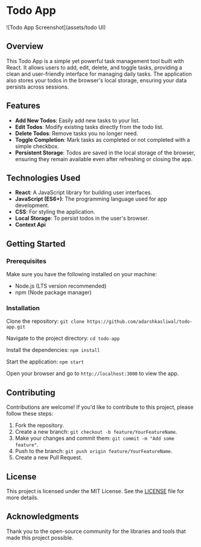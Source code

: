 # Todo App

![Todo App Screenshot](assets/todo UI) 

## Overview

This Todo App is a simple yet powerful task management tool built with React. It allows users to add, edit, delete, and toggle tasks, providing a clean and user-friendly interface for managing daily tasks. The application also stores your todos in the browser's local storage, ensuring your data persists across sessions.

## Features

- **Add New Todos**: Easily add new tasks to your list.
- **Edit Todos**: Modify existing tasks directly from the todo list.
- **Delete Todos**: Remove tasks you no longer need.
- **Toggle Completion**: Mark tasks as completed or not completed with a simple checkbox.
- **Persistent Storage**: Todos are saved in the local storage of the browser, ensuring they remain available even after refreshing or closing the app.

## Technologies Used

- **React**: A JavaScript library for building user interfaces.
- **JavaScript (ES6+)**: The programming language used for app development.
- **CSS**: For styling the application.
- **Local Storage**: To persist todos in the user's browser.
- **Context Api**

## Getting Started

### Prerequisites

Make sure you have the following installed on your machine:

- Node.js (LTS version recommended)
- npm (Node package manager)

### Installation

Clone the repository: 
`git clone https://github.com/adarshkasliwal/todo-app.git`

Navigate to the project directory: 
`cd todo-app`

Install the dependencies: 
`npm install`

Start the application: 
`npm start`

Open your browser and go to `http://localhost:3000` to view the app.

## Contributing

Contributions are welcome! If you'd like to contribute to this project, please follow these steps:

1. Fork the repository.
2. Create a new branch: `git checkout -b feature/YourFeatureName`.
3. Make your changes and commit them: `git commit -m "Add some feature"`.
4. Push to the branch: `git push origin feature/YourFeatureName`.
5. Create a new Pull Request.

## License

This project is licensed under the MIT License. See the [LICENSE](LICENSE) file for more details.

## Acknowledgments

Thank you to the open-source community for the libraries and tools that made this project possible.
